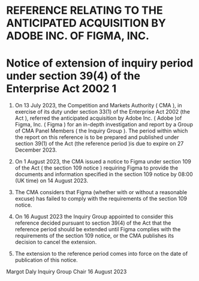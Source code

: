 # REFERENCE RELATING TO THE ANTICIPATED ACQUISITION BY ADOBE INC. OF FIGMA, INC.

# Notice of extension of inquiry period under section 39(4) of the Enterprise Act 2002 1

1. On 13 July 2023, the Competition and Markets Authority ( CMA ), in exercise of its duty under section 33(1) of the Enterprise Act 2002 (the Act ), referred the anticipated acquisition by Adobe Inc. ( Adobe )of Figma, Inc. ( Figma ) for an in-depth investigation and report by a Group of CMA Panel Members ( the Inquiry Group ). The period within which the report on this reference is to be prepared and published under section 39(1) of the Act (the reference period )is due to expire on 27 December 2023.

2. On 1 August 2023, the CMA issued a notice to Figma under section 109 of the Act ( the section 109 notice ) requiring Figma to provide the documents and information specified in the section 109 notice by 08:00 (UK time) on 14 August 2023.

3. The CMA considers that Figma (whether with or without a reasonable excuse) has failed to comply with the requirements of the section 109 notice.

4. On 16 August 2023 the Inquiry Group appointed to consider this reference decided pursuant to section 39(4) of the Act that the reference period should be extended until Figma complies with the requirements of the section 109 notice, or the CMA publishes its decision to cancel the extension.

5. The extension to the reference period comes into force on the date of publication of this notice.


Margot Daly Inquiry Group Chair 16 August 2023